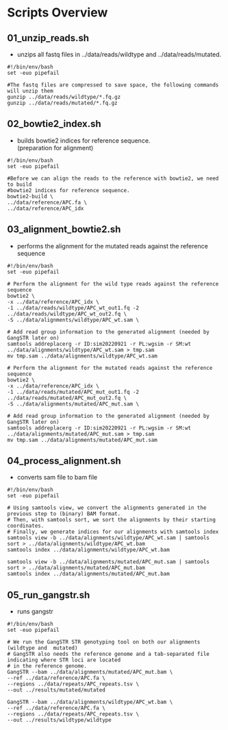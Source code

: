 # Scripts Overview
## 01_unzip_reads.sh
  - unzips all fastq files in ../data/reads/wildtype and ../data/reads/mutated.
```
#!/bin/env/bash
set -euo pipefail

#The fastq files are compressed to save space, the following commands will unzip them
gunzip ../data/reads/wildtype/*.fq.gz
gunzip ../data/reads/mutated/*.fq.gz

```
## 02_bowtie2_index.sh
  - builds bowtie2 indices for reference sequence.   
(preparation for alignment)
```
#!/bin/env/bash
set -euo pipefail

#Before we can align the reads to the reference with bowtie2, we need to build
#bowtie2 indices for reference sequence.
bowtie2-build \
../data/reference/APC.fa \
../data/reference/APC_idx
```

## 03_alignment_bowtie2.sh	
  - performs the alignment for the mutated reads against the reference sequence
 ```
 #!/bin/env/bash
set -euo pipefail

# Perform the alignment for the wild type reads against the reference sequence
bowtie2 \
-x ../data/reference/APC_idx \
-1 ../data/reads/wildtype/APC_wt_out1.fq -2 ../data/reads/wildtype/APC_wt_out2.fq \
-S ../data/alignments/wildtype/APC_wt.sam \

# Add read group information to the generated alignment (needed by GangSTR later on)
samtools addreplacerg -r ID:sim20220921 -r PL:wgsim -r SM:wt ../data/alignments/wildtype/APC_wt.sam > tmp.sam
mv tmp.sam ../data/alignments/wildtype/APC_wt.sam

# Perform the alignment for the mutated reads against the reference sequence
bowtie2 \
-x ../data/reference/APC_idx \
-1 ../data/reads/mutated/APC_mut_out1.fq -2 ../data/reads/mutated/APC_mut_out2.fq \
-S ../data/alignments/mutated/APC_mut.sam \

# Add read group information to the generated alignment (needed by GangSTR later on)
samtools addreplacerg -r ID:sim20220921 -r PL:wgsim -r SM:wt ../data/alignments/mutated/APC_mut.sam > tmp.sam
mv tmp.sam ../data/alignments/mutated/APC_mut.sam

 ```

## 04_process_alignment.sh	
  - converts sam file to bam file
 ```
 #!/bin/env/bash
set -euo pipefail

# Using samtools view, we convert the alignments generated in the previous step to (binary) BAM format. 
# Then, with samtools sort, we sort the alignments by their starting coordinates.
# Finally, we generate indices for our alignments with samtools index
samtools view -b ../data/alignments/wildtype/APC_wt.sam | samtools sort > ../data/alignments/wildtype/APC_wt.bam
samtools index ../data/alignments/wildtype/APC_wt.bam

samtools view -b ../data/alignments/mutated/APC_mut.sam | samtools sort > ../data/alignments/mutated/APC_mut.bam
samtools index ../data/alignments/mutated/APC_mut.bam
```

## 05_run_gangstr.sh
  - runs gangstr

```
#!/bin/env/bash
set -euo pipefail

# We run the GangSTR STR genotyping tool on both our alignments (wildtype and  mutated)
# GangSTR also needs the reference genome and a tab-separated file indicating where STR loci are located
# in the reference genome.
GangSTR --bam ../data/alignments/mutated/APC_mut.bam \
--ref ../data/reference/APC.fa \
--regions ../data/repeats/APC_repeats.tsv \
--out ../results/mutated/mutated

GangSTR --bam ../data/alignments/wildtype/APC_wt.bam \
--ref ../data/reference/APC.fa \
--regions ../data/repeats/APC_repeats.tsv \
--out ../results/wildtype/wildtype

```
